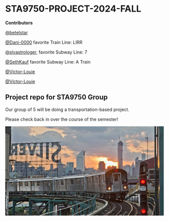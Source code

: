 # STA9750-PROJECT-2024-FALL

**Contributors**

[@betelstar](https://github.com/betelstar)

[@Dani-0000](https://github.com/Dani-0000) favorite Train Line: LIRR

[@slyastrologer](https://github.com/slyastrologer), favorite Subway Line: 7

[@SethKauf](https://github.com/SethKauf) favorite Subway Line: A Train

[@Victor-Louie](https://github.com/Victor-Louie)

[@Victor-Louie](https://github.com/Victor-Louie)

## Project repo for STA9750 Group

Our group of 5 will be doing a transportation-based project.

Please check back in over the course of the semester!

![](images/nyc_silvercup_7_train.jpeg)
